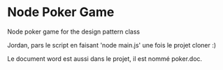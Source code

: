 # Node Poker Game
Node poker game for the design pattern class

Jordan, pars le script en faisant 'node main.js' une fois le projet cloner :)

Le document word est aussi dans le projet, il est nommé poker.doc.
